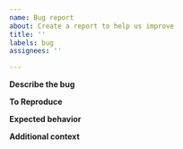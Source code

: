 ```yaml
---
name: Bug report
about: Create a report to help us improve
title: ''
labels: bug
assignees: ''

---
```


**Describe the bug**


**To Reproduce**
<!-- Step by step -->


**Expected behavior**
<!-- A clear and concise description of what you expected to happen. -->


**Additional context**
<!-- Add any other context about the problem here. -->
